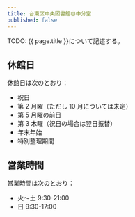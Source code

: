 ```yaml
---
title: 台東区中央図書館谷中分室
published: false
---
```


TODO: {{ page.title }}について記述する。

## 休館日

休館日は次のとおり：

* 祝日
* 第 2 月曜（ただし 10 月については未定）
* 第 5 月曜の前日
* 第 3 木曜（祝日の場合は翌日振替）
* 年末年始
* 特別整理期間

## 営業時間

営業時間は次のとおり：

* 火～土 9:30-21:00
* 日 9:30-17:00
